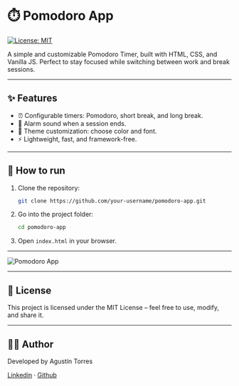 # ⏱️ Pomodoro App

[![License: MIT](https://img.shields.io/badge/License-MIT-yellow.svg)](LICENSE)

A simple and customizable Pomodoro Timer, built with HTML, CSS, and Vanilla JS.
Perfect to stay focused while switching between work and break sessions.

---

## ✨ Features
- ⏰ Configurable timers: Pomodoro, short break, and long break.
- 🎵 Alarm sound when a session ends.
- 🎨 Theme customization: choose color and font.
- ⚡ Lightweight, fast, and framework-free.

---

## 🚀 How to run
1. Clone the repository:  
   ```bash
   git clone https://github.com/your-username/pomodoro-app.git
2. Go into the project folder:
   ```bash
   cd pomodoro-app
3. Open ```index.html``` in your browser.

---

![Pomodoro App](https://raw.githubusercontent.com/A6u5/Pomodoro-App/refs/heads/main/assets/img/Pomodoro-image.png)

---

## 📜 License

This project is licensed under the MIT License – feel free to use, modify, and share it.

---

## 🙋‍♂️ Author
Developed by Agustín Torres

[Linkedin](https://www.linkedin.com/in/agust%C3%ADn-torres-39813326a/?locale=en_US) · [Github](https://github.com/A6u5)
